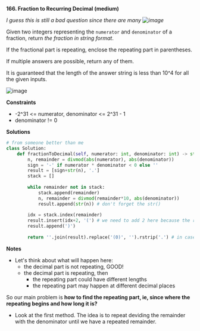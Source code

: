 **166. Fraction to Recurring Decimal (medium)**

_I guess this is still a bad question since there are many ![image](https://user-images.githubusercontent.com/51500878/135193853-9774ed28-4422-4bf8-b6a7-ca25891b66d9.png)_

Given two integers representing the `numerator` and `denominator` of a fraction, return _the fraction in string format_.

If the fractional part is repeating, enclose the repeating part in parentheses.

If multiple answers are possible, return any of them.

It is guaranteed that the length of the answer string is less than 10^4 for all the given inputs.


![image](https://user-images.githubusercontent.com/51500878/135193572-829eca6b-f2c5-440b-8e6b-5ffddba8f971.png)


**Constraints**

- -2^31 <= numerator, denominator <= 2^31 - 1
- denominator != 0

**Solutions**

```python
# from someone better than me
class Solution:
    def fractionToDecimal(self, numerator: int, denominator: int) -> str:
        n, remainder = divmod(abs(numerator), abs(denominator))
        sign = '-' if numerator * denominator < 0 else ''
        result = [sign+str(n), '.']
        stack = []
        
        while remainder not in stack:
            stack.append(remainder)
            n, remainder = divmod(remainder*10, abs(denominator))
            result.append(str(n)) # don't forget the str()
            
        idx = stack.index(remainder)
        result.insert(idx+2, '(') # we need to add 2 here because the result have 2 items at beginning  `result = [sign+str(n), '.']`
        result.append(')')
        
        return ''.join(result).replace('(0)', '').rstrip('.') # in case the quotient is an integer
```

**Notes**

- Let's think about what will happen here: 
  - the decimal part is not repeating, GOOD!
  - the decimal part is repeating, then 
    - the repeating part could have different lengths
    - the repeating part may happen at different decimal places

So our main problem is **how to find the repeating part, ie, since where the repeating begins and how long it is?**

- Look at the first method. The idea is to repeat deviding the remainder with the denominator until we have a repeated remainder.
